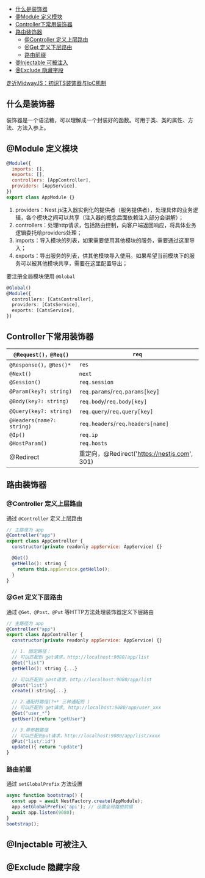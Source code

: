 - [什么是装饰器](#什么是装饰器)
- [@Module 定义模块](#module-定义模块)
- [Controller下常用装饰器](#controller下常用装饰器)
- [路由装饰器](#路由装饰器)
  - [@Controller 定义上层路由](#controller-定义上层路由)
  - [@Get 定义下层路由](#get-定义下层路由)
  - [路由前缀](#路由前缀)
- [@Injectable 可被注入](#injectable-可被注入)
- [@Exclude 隐藏字段](#exclude-隐藏字段)

[走近MidwayJS：初识TS装饰器与IoC机制](https://juejin.cn/post/6859314697204662279#heading-2)

## 什么是装饰器

装饰器是一个语法糖，可以理解成一个封装好的函数。可用于类、类的属性、方法、方法入参上。

## @Module 定义模块

```js
@Module({
  imports: [],
  exports: [],
  controllers: [AppController],
  providers: [AppService],
})
export class AppModule {}
```

1. providers：Nest.js注入器实例化的提供者（服务提供者），处理具体的业务逻辑，各个模块之间可以共享（注入器的概念后面依赖注入部分会讲解）；
2. controllers：处理http请求，包括路由控制，向客户端返回响应，将具体业务逻辑委托给providers处理；
3. imports：导入模块的列表，如果需要使用其他模块的服务，需要通过这里导入；
4. exports：导出服务的列表，供其他模块导入使用。如果希望当前模块下的服务可以被其他模块共享，需要在这里配置导出；

要注册全局模块使用 `@Global`

```ts
@Global()
@Module({
  controllers: [CatsController],
  providers: [CatsService],
  exports: [CatsService],
})
```

## Controller下常用装饰器

| `@Request()，@Req()`      | `req`                                        |
| ------------------------- | -------------------------------------------- |
| `@Response()，@Res()*`    | `res`                                        |
| `@Next()`                 | `next`                                       |
| `@Session()`              | `req.session`                                |
| `@Param(key?: string)`    | `req.params`/`req.params[key]`               |
| `@Body(key?: string)`     | `req.body`/`req.body[key]`                   |
| `@Query(key?: string)`    | `req.query`/`req.query[key]`                 |
| `@Headers(name?: string)` | `req.headers`/`req.headers[name]`            |
| `@Ip()`                   | `req.ip`                                     |
| `@HostParam()`            | `req.hosts`                                  |
| @Redirect                 | 重定向，@Redirect('https://nestjs.com', 301) |

## 路由装饰器

### @Controller 定义上层路由

通过 `@Controller` 定义上层路由

```js
// 主路径为 app
@Controller("app")
export class AppController {
  constructor(private readonly appService: AppService) {}

  @Get()
  getHello(): string {
    return this.appService.getHello();
  }
}
```

### @Get 定义下层路由

通过 `@Get、@Post、@Put` 等HTTP方法处理装饰器定义下层路由

```js
// 主路径为 app
@Controller("app")
export class AppController {
  constructor(private readonly appService: AppService) {}

  // 1. 固定路径：
  // 可以匹配到 get请求，http://localhost:9080/app/list
  @Get("list")
  getHello(): string {...}

  // 可以匹配到 post请求，http://localhost:9080/app/list
  @Post("list")
  create():string{...}

  // 2.通配符路径(?+* 三种通配符 )
  // 可以匹配到 get请求, http://localhost:9080/app/user_xxx
  @Get("user_*")
  getUser(){return "getUser"}

  // 3.带参数路径
  // 可以匹配到put请求，http://localhost:9080/app/list/xxxx
  @Put("list/:id")
  update(){ return "update"}
}
```

### 路由前缀

通过 `setGlobalPrefix` 方法设置

```js
async function bootstrap() {
  const app = await NestFactory.create(AppModule);
  app.setGlobalPrefix('api'); // 设置全局路由前缀
  await app.listen(9080);
}
bootstrap();
```

## @Injectable 可被注入

## @Exclude 隐藏字段
